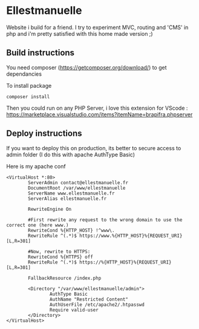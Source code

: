 # Ellestmanuelle

Website i build for a friend.
I try to experiment MVC, routing and 'CMS' in php and i'm pretty satisfied with this home made version ;)

## Build instructions

You need composer (https://getcomposer.org/download/) to get dependancies

To install package

`composer install`

Then you could run on any PHP Server, i love this extension for VScode : https://marketplace.visualstudio.com/items?itemName=brapifra.phpserver

## Deploy instructions

If you want to deploy this on production, its better to secure access to admin folder (I do this with apache AuthType Basic)

Here is my apache conf 

```
<VirtualHost *:80>
        ServerAdmin contact@ellestmanuelle.fr
        DocumentRoot /var/www/ellestmanuelle
        ServerName www.ellestmanuelle.fr
        ServerAlias ellestmanuelle.fr

        RewriteEngine On

        #First rewrite any request to the wrong domain to use the correct one (here www.)
        RewriteCond %{HTTP_HOST} !^www\.
        RewriteRule ^(.*)$ https://www.%{HTTP_HOST}%{REQUEST_URI} [L,R=301]

        #Now, rewrite to HTTPS:
        RewriteCond %{HTTPS} off
        RewriteRule ^(.*)$ https://%{HTTP_HOST}%{REQUEST_URI} [L,R=301]

        FallbackResource /index.php

        <Directory "/var/www/ellestmanuelle/admin">
                AuthType Basic
                AuthName "Restricted Content"
                AuthUserFile /etc/apache2/.htpasswd
                Require valid-user
        </Directory>
</VirtualHost>
```
